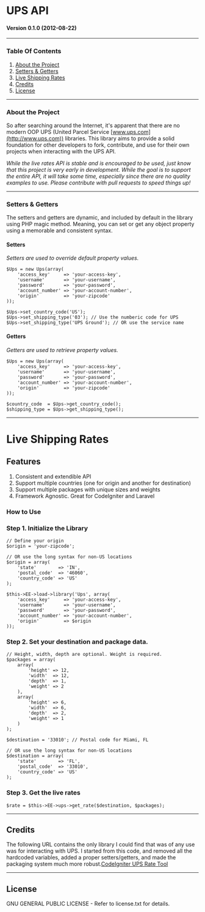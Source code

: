 # UPS API

#### Version 0.1.0 (2012-08-22)

---

### Table Of Contents

1. [About the Project](#abouttheproject)
2. [Setters & Getters](#settersgetters)
3. [Live Shipping Rates](#liveshippingrates)
4. [Credits](#credits)
5. [License](#license)

---

### About the Project

So after searching around the Internet, it's apparent that there are no modern OOP UPS (United Parcel Service [www.ups.com](http://www.ups.com)) libraries. This library aims to provide a solid foundation for other developers to fork, contribute, and use for their own projects when interacting with the UPS API.

*While the live rates API is stable and is encouraged to be used, just know that this project is very early in development. While the goal is to support the entire API, it will take some time, especially since there are no quality examples to use. Please contribute with pull requests to speed things up!*

---

### Setters & Getters

The setters and getters are dynamic, and included by default in the library using PHP magic method. Meaning, you can set or get any object property using a memorable and consistent syntax.

#### Setters

*Setters are used to override default property values.*

	$Ups = new Ups(array(
	    'access_key'     => 'your-access-key',
	    'username'       => 'your-username',
	    'password'       => 'your-password',
	    'account_number' => 'your-account-number',
	    'origin'         => 'your-zipcode'
	));

	$Ups->set_country_code('US');
	$Ups->set_shipping_type('03'); // Use the numberic code for UPS
	$Ups->set_shipping_type('UPS Ground'); // OR use the service name


#### Getters

*Getters are used to retrieve property values.*

	$Ups = new Ups(array(
	    'access_key'     => 'your-access-key',
	    'username'       => 'your-username',
	    'password'       => 'your-password',
	    'account_number' => 'your-account-number',
	    'origin'         => 'your-zipcode'
	));
	
	$country_code  = $Ups->get_country_code();
	$shipping_type = $Ups->get_shipping_type();

----

# Live Shipping Rates


## Features

1. Consistent and extendible API
2. Support multiple countries (one for origin and another for destination)
3. Support multiple packages with unique sizes and weights
4. Framework Agnostic. Great for CodeIgniter and Laravel

### How to Use

### Step 1. Initialize the Library

	// Define your origin
	$origin = 'your-zipcode';
	
	// OR use the long syntax for non-US locations
	$origin = array(
		'state'        => 'IN',
		'postal_code'  => '46060',
		'country_code' => 'US'
	);
	
	$this->EE->load->library('Ups', array(
		'access_key'     => 'your-access-key',
		'username'       => 'your-username',
		'password'       => 'your-password',
		'account_number' => 'your-account-number',
		'origin' 	 	 => $origin
	));
	
### Step 2. Set your destination and package data.

	// Height, width, depth are optional. Weight is required.
	$packages = array(
		array(
			'height' => 12,
			'width'  => 12,
			'depth'  => 1,
			'weight' => 2
		),
		array(
			'height' => 6,
			'width'  => 6,
			'depth'  => 2,
			'weight' => 1
		)
	);
	
	$destination = '33010'; // Postal code for Miami, FL
	
	// OR use the long syntax for non-US locations	
	$destination = array(
		'state'        => 'FL',
		'postal_code'  => '33010',
		'country_code' => 'US'
	);


### Step 3. Get the live rates

	$rate = $this->EE->ups->get_rate($destination, $packages);

---

## Credits

The following URL contains the only library I could find that was of any use was for interacting with UPS. I started from this code, and removed all the hardcoded variables, added a proper setters/getters, and made the packaging system much more robust.[CodeIgniter UPS Rate Tool](https://github.com/EllisLab/CodeIgniter/wiki/UPS-Rate-Tool)

---

## License

GNU GENERAL PUBLIC LICENSE - Refer to license.txt for details.